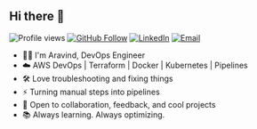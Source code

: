 ## Hi there 👋

<p align="left">
  <img src="https://komarev.com/ghpvc/?username=xaravind&style=flat&color=blue" alt="Profile views"> 
  <a href="https://github.com/xaravind"><img src="https://img.shields.io/github/followers/xaravind?label=Follow&style=social" alt="GitHub Follow"></a> 
  <a href="https://www.linkedin.com/in/aravindbasava"><img src="https://img.shields.io/badge/LinkedIn-Aravind%20Basava-blue?style=flat&logo=linkedin" alt="LinkedIn"></a> 
  <a href="mailto:baravind9293@gmail.com"><img src="https://img.shields.io/badge/Gmail-baravind9293@gmail.com-red?style=flat&logo=gmail&logoColor=white" alt="Email"></a>
</p>



* 👨‍💻 I'm Aravind, DevOps Engineer 
* ☁️ AWS DevOps | Terraform | Docker | Kubernetes | Pipelines
* 🛠️ Love troubleshooting and fixing things
* ⚡ Turning manual steps into pipelines
* 💬 Open to collaboration, feedback, and cool projects
* 📚 Always learning. Always optimizing.
